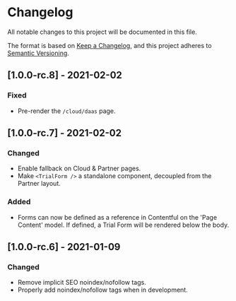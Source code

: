 # Changelog

All notable changes to this project will be documented in this file.

The format is based on [Keep a Changelog](https://keepachangelog.com/en/1.0.0/),
and this project adheres to [Semantic Versioning](https://semver.org/spec/v2.0.0.html).

## [1.0.0-rc.8] - 2021-02-02

### Fixed

- Pre-render the `/cloud/daas` page.

## [1.0.0-rc.7] - 2021-02-02

### Changed

- Enable fallback on Cloud & Partner pages.
- Make `<TrialForm />` a standalone component, decoupled from the Partner layout.

### Added

- Forms can now be defined as a reference in Contentful on the 'Page Content' model. If defined, a Trial Form will be rendered below the body.

## [1.0.0-rc.6] - 2021-01-09

### Changed

- Remove implicit SEO noindex/nofollow tags.
- Properly add noindex/nofollow tags when in development.
